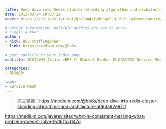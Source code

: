 ```yaml
---
title: Deep dive into Redis cluster：sharding algorithms and architecture
date: 2013-03-24 20:03:22
cover: https://cdn.jsdelivr.net/gh/dongzl/dongzl.github.io@hexo/source/images/cover/redis_study.png

# author information, multiple authors are set to array
# single author
author:
- nick: BB8 StaffEngineer
  link: https://medium.com/@bb8s

# post subtitle in your index page
subtitle: 本文将通过 Istio、eBPF 和 RSocket Broker 技术深入探索 Service Mesh 解决方案。

categories:
- 架构设计

tags:
- Service Mesh
---
```


> 原文链接：https://medium.com/@bb8s/deep-dive-into-redis-cluster-sharding-algorithms-and-architecture-a093a92e97af

https://medium.com/javarevisited/what-is-consistent-hashing-what-problem-does-it-solve-9c161fc6147d